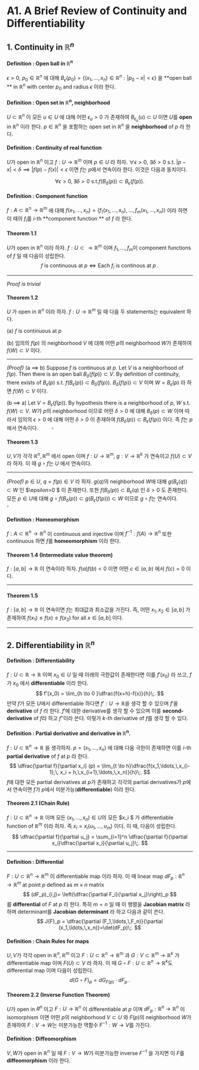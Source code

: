 A1. A Brief Review of Continuity and Differentiability
===



## 1. Continuity in $\mathbb{R}^n$



#### Definition : Open ball in $\mathbb{R}^n$

$\epsilon >0$, $p_0 \in \mathbb{R}^n$ 에 대해 $B_{\epsilon}(p_0) = \{ (x_1,\ldots,\,x_n) \in \mathbb{R}^n : |p_0-x|<\epsilon\}$ 을 **open ball ** in $\mathbb{R}^n$ with center $p_0$ and radius $\epsilon$ 이라 한다. 



#### Definition : Open set in $\mathbb{R}^n$, neighborhood 

$U\subset \mathbb{R}^n$ 이 모든 $u\in U$ 에 대해 어떤 $\epsilon_u >0$ 가 존재하여 $B_{\epsilon_u}(u)\subset U$ 이면 $U$를 **open** in $\mathbb{R}^n$ 이라 한다. $p\in \mathbb{R}^n$ 을 포함하는 open set in $\mathbb{R}^n$ 을 **neighborhood** of $p$ 라 한다.



#### Definition : Continuity of real function

$U$가 open in $\mathbb{R}^n$ 이고 $f:U \to \mathbb{R}^m$ 이며 $p \in U$ 라 하자. $\forall \epsilon>0$, $\exists \delta>0$ s.t. $|p-x|<\delta \implies |f(p)-f(x)|<\epsilon$ 이면 $f$는 $p$에서 연속이라 한다. 이것은 다음과 동치이다.

$$
\forall \epsilon> 0, \exists\delta >0  \text{ s.t.} f(B_{\delta}(p)) \subset B_{\epsilon}(f(p)).
$$



#### Definition : Component function

$f: A\subset \mathbb{R}^n \to \mathbb{R}^m$ 에 대해 $f(x_1,\ldots,\,x_n)= (f_1(x_1,\ldots,\,x_n),\ldots,\,f_m (x_1,\ldots,\,x_n))$ 이라 하면 이 때의 $f_i$를 $i$-th **component function ** of $f$ 라 한다.



#### Theorem 1.1

$U$가 open in $\mathbb{R}^n$ 이라 하자. $f: U \subset \to \mathbb{R}^m$ 이며 $f_1,\ldots,\,f_m$이 component functions of $f$ 일 때 다음이 성립한다.
$$
f \text{ is continuous at }p \iff \text{Each } f_i \text{ is continous at }p\;.
$$

---

*Proof is trivial*



#### Theorem 1.2

$U$ 가 open in $\mathbb{R}^n$ 이라 하자. $f: U \to \mathbb{R}^m$ 일 때 다음 두 statements는 equivalent 하다.

(a) $f$ is continuous at $p$

(b) 임의의 $f(p)$ 의 neighborhood $V$ 에 대해 어떤 $p$의 neighborhood $W$가 존재하여 $f(W)\subset V$ 이다.

---

*(Proof)* (a $\implies$ b) Suppose $f$ is continuous at  $p$. Let $V$ is a neighborhood of $f(p)$. Then there is an open ball $B_{\delta}(f(p)) \subset V$. By definition of continuity, there exists of $B_{\epsilon}(p)$ s.t. $f(B_{\epsilon}(p))\subset B_\delta (f(p))$. $B_{\delta} (f(p))\subset V$ 이며 $W=B_{\epsilon}(p)$ 라 하면 $f(W)\subset V$ 이다.

(b $\implies$ a) Let $V=B_{\epsilon}(f(p))$. By hypothesis there is a neighborhood of $p$, $W$ s.t. $f(W)\subset V$. $W$가 $p$의 neighborhood 이므로  어떤 $\delta>0$ 에 대해 $B_{\delta}(p)\subset W$ 이며 따라서 임의의 $\epsilon >0$ 에 대해 어떤 $\delta>0$ 이 존재하여 $f(B_{\delta}(p))\subset B_{\epsilon} (f(p))$ 이다. 즉 $f$는 $p$에서 연속이다. $\qquad \square$



#### Theorem 1.3

$U,\,V$가 각각 $\mathbb{R}^n,\,\mathbb{R}^m$ 에서 open 이며 $f:U \to \mathbb{R}^m$, $g: V \to \mathbb{R}^k$ 가 연속이고 $f(U)\subset V$ 라 하자. 이 때 $g \circ f$는 $U$ 에서 연속이다.

---

*(Proof)* $p \in U$, $q=f(p)\in V$ 라 하자. $g(q)$의 neighborhood $W$에 대해 $g(B_\epsilon (q))\subset W$ 인 $\epsilon>0
$ 이 존재한다. 또한 $f(B_{\delta} (p))\subset B_\epsilon (q)$ 인 $\delta>0$ 도 존재한다. 모든 $p\in U$에 대해  $g \circ f(B_\delta (p)) \subset g(B_{\epsilon}(f(p)))\subset W$ 이므로 $g \circ f$는 연속이다. $\qquad\square$



#### Definition : Homeomorphism

$f: A\subset \mathbb{R}^n \to \mathbb{R}^n$ 이 continuous and injective 이며 $f^{-1}: f(A) \to \mathbb{R}^n$ 또한 continuous 하면 $f$를 **homeomorphism** 이라 한다.



#### Theorem 1.4 (Intermediate value theorem)

$f:[a,\,b]\to \mathbb{R}$ 이 연속이라 하자. $f(a)f(b)<0$ 이면 어떤 $c\in (a,\,b)$ 에서 $f(c)=0$ 이다. 

---



#### Theorem 1.5

$f:[a,\,b]\to \mathbb{R}$ 이 연속이면 $f$는 최대값과 최소값을 가진다. 즉, 어떤 $x_1,\,x_2 \in [a,\,b]$ 가 존재하여 $f(x_1)\le f(x) \le f(x_2)$ for all $x\in [a,\,b]$ 이다.

---



## 2. Differentiability in $\mathbb{R}^n$



#### Definition : Differentiability

$f : U \subset \mathbb{R} \to \mathbb{R}$ 이며 $x_0 \in U$ 일 때 아래의 극한값이 존재한다면 이를 $f'(x_0)$ 라 쓰고, $f$ 가 $x_0$ 에서 **differentiable** 이라 한다.
$$
f'(x_0) = \lim_{h \to 0 }\dfrac{f(x+h)-f(x)}{h}\;.
$$
만약 $f$가 모든 $U$에서 differentiable 하다면 $f':U \to \mathbb{R}$을  생각 할 수 있으며 $f'$을 **derivative** of $f$ 라 한다. $f'$에 대한 derivative를 생각 할 수 있으며 이를 **second-derivative** of $f$라 하고 $f''$이라 쓴다. 이렇가 $k$-th derivative of $f$를 생각 할 수 있다.



#### Definition : Partial derivative and derivative in $\mathbb{R}^n$. 

$f : U \subset \mathbb{R}^n \to \mathbb{R}$ 을 생각하자. $p=(x_1,\ldots,\,x_n)$ 에 대해 다음 극한이 존재하면 이를  $i$-th **partial derivative** of $f$ at $p$ 라 한다. 
$$
\dfrac{\partial f}{\partial x_i} (p) = \lim_{t \to h}\dfrac{f(x_1,\ldots,\,x_{i-1},\, x_i + h,\,x_{i+1},\ldots,\,x_n)}{h}\;.
$$
$f$에 대한 모든 partial derivatives at $p$가 존재하고 각각의 partial derivatives가 $p$에서 연속이면 $f$가 $p$에서 미분가능(**differentiable**) 이라 한다.



#### Theorem 2.1 (Chain Rule)

$f: U \subset \mathbb{R}^n \to \mathbb{R}$ 이며 모든 $(x_1,\ldots,\,x_n)\in U$의 모든 $x_i $ 가 differentiable function of $\mathbb{R}^m$  이라 하자. 즉 $x_i = x_i (u_1,\ldots,\,u_m)$ 이다. 이 때, 다음이 성립한다.
$$
\dfrac{\partial f}{\partial u_j} = \sum_{i=1}^n \dfrac{\partial f}{\partial x_i}\dfrac{\partial x_i}{\partial u_j}\;.
$$

---



#### Definition : Differential 

$F: U \subset \mathbb{R}^n \to \mathbb{R}^m$ 이 differentiable map 이라 하자. 이 때 linear map $dF_p : \mathbb{R}^n \to \mathbb{R}^m$ at point $p$ defined as $m \times n$ matrix 
$$
(dF_p)_{i,j}= \left(\dfrac{\partial F_i}{\partial x_j}\right)_p
$$
를 **differential** of $F$ at $p$ 라 한다. 특히 $m=n$ 일 때 이 행렬을 **Jacobian matrix** 라 하며 determinant를 **Jacobian determinant** 라 하고 다음과 같이 쓴다.
$$
J(F)_p = \dfrac{\partial (F_1,\ldots,\,F_n)}{\partial (x_1,\ldots,\,x_n)}=\det(dF_p)\;.
$$


#### Definition : Chain Rules for maps

$U,\,V$가 각각 open in $\mathbb{R}^n,\,\mathbb{R}^m$ 이고 $F: U \subset \mathbb{R}^n \to \mathbb{R}^m$ 과 $G: V \subset \mathbb{R}^m \to \mathbb{R}^k$ 가 differentiable map 이며 $F(U) \subset V$ 라 하자. 이 때 $G \circ F : U \subset \mathbb{R}^n \to \mathbb{R}^k$도 differential map 이며 다음이 성립한다.
$$
d(G\circ F)_p = dG_{F (p)}\cdot dF_p\;.
$$


#### Theorem 2.2 (Inverse Function Theorem)

$U$가 open in $\mathbb{}R^n$ 이고 $F: U \to \mathbb{R}^n$ 이 differentiable at $p$ 이며 $dF_p : \mathbb{R}^n \to \mathbb{R}^n$ 이 isomorphism 이면 어떤 $p$의 neighborhood $V \subset U$ 와 $F(p)$의 neighborhood $W$가 존재하여 $F : V \to W$는 미분가능한 역함수 $F^{-1} : W \to V$를 가진다.



#### Definition : Diffeomorphism

$V,\,W$가 open in $\mathbb{R}^n$ 일 때 $F:V \to W$가 미분가능한 inverse $F^{-1}$ 을 가지면 이 $F$를 **diffeomorphism** 이라 한다.

  